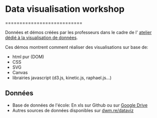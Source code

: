 # Data visualisation workshop
===========================

Données et démos créées par les professeurs dans le cadre de l' [atelier dédié à la visualisation de données](http://dwm.re/data-visualisation-workshop/).

Ces démos montrent comment réaliser des visualisations sur base de:

- html pur (DOM)
- CSS
- SVG
- Canvas
- librairies javascript (d3.js, kinetic.js, raphael.js...)

## Données

- Base de données de l'école: En xls sur Github ou sur [Google Drive](https://docs.google.com/spreadsheet/ccc?key=0AhEweVeh8HjjdFJrOHRPX3lMNU4zNFZIUFgtRnhvQnc&usp=sharing) 
- Autres sources de données disponibles sur [dwm.re/dataviz](http://dwm.re/dataviz/jeux-de-donnees/)